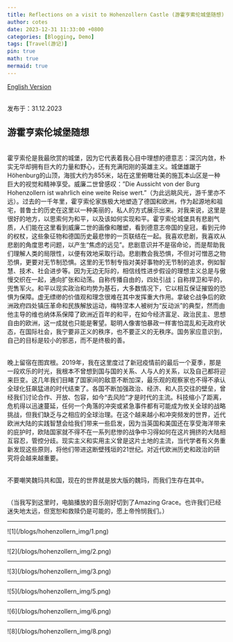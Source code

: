 ```yaml
---
title: Reflections on a visit to Hohenzollern Castle (游霍亨索伦城堡随想)
author: cotes
date: 2023-12-31 11:33:00 +0800
categories: [Blogging, Demo]
tags: [Travel(游记)]
pin: true
math: true
mermaid: true
---
```


[English Version](/blogs/hohenzollern_en)

<br>发布于：31.12.2023

## 游霍亨索伦城堡随想

<br>霍亨索伦是我最欣赏的城堡，因为它代表着我心目中理想的德意志：深沉内敛，朴实无华却拥有巨大的力量和野心，还有充满阳刚的英雄主义。城堡雄踞于Höhenburg的山顶，海拔大约为855米，站在这里俯瞰壮美的施瓦本山区是一种巨大的视觉和精神享受。威廉二世曾感叹：”Die Aussicht von der Burg Hohenzollern ist wahrlich eine weite Reise wert.”（为此远眺风光，游千里亦不远）。过去的一千年里，霍亨索伦家族极大地塑造了德国和欧洲，作为起源地和祖宅，普鲁士的历史在这里以一种美丽的，私人的方式展示出来。对我来说，这里是很好的地方，以思索何为和平，以及该如何实现和平。霍亨索伦城堡具有悲剧气质，人们能在这里看到威廉二世的画像和雕塑，看到德意志帝国的皇冠，看到元帅的权杖，这些象征物和德国历史最悲惨的一页联结在一起。我喜欢悲剧，我喜欢从悲剧的角度思考问题，以产生“焦虑的远见”。悲剧意识并不是宿命论，而是帮助我们理解人类的局限性，以便有效地采取行动。悲剧教会我恐惧，不但对可憎恶之物恐惧，更要对无节制恐惧。这里的无节制专指对美好事物的无节制的追求，例如智慧、技术、社会进步等。因为无边无际的，相信线性进步假设的理想主义总是与傲慢交织在一起，通向扩张和动荡。自称传播自由的，四处引战；自称捍卫和平的，兜售军火。和平以现实政治和均势为基石，大多数情况下，它以相互保证摧毁的恐惧为保障。虚无缥缈的价值观和理念很难在其中发挥重大作用。拿破仑战争后的欧洲政府四处镇压革命和民族解放运动，梅特涅本人被树为“反动派”的典型，然而由他主导的维也纳体系保障了欧洲近百年的和平，在如今经济富足、政治民主、思想自由的欧洲，这一成就也只能是奢望。聪明人像害怕暴政一样害怕混乱和无政府状态，在国际社会，我宁要非正义的秩序，也不要正义的无秩序。国务家应意识到，自己的目标是较小的邪恶，而不是终极的善。

<br>晚上留宿在图宾根。2019年，我在这里度过了新冠疫情前的最后一个夏季，那是一段欢乐的时光，我根本不曾想到国与国的关系、人与人的关系，以及自己都将迎来巨变。这几年我们目睹了国家间的敌意不断加深，最乐观的观察家也不得不承认全球化狂飙猛进的时代结束了。各国不断加强政治、经济、和人员交往的壁垒，曾经我们讨论合作、开放、包容，如今“去风险”才是时代的主流。科技缩小了距离，危机得以迅速蔓延，任何一个角落的冲突或紧急事件都有可能成为攸关全球的战略挑战，但我们缺乏与之相应的全球治理。在这个越来越小和冲突频发的世界，近代欧洲大陆的实践智慧会给我们带来一些启发，因为当英国和美国还在享受海洋带来的庇护时，欧陆国家就不得不在一系列悲惨的战争中习得如何在这片拥挤的大陆相互容忍，管控分歧。现实主义和实用主义曾是这片土地的主流，当代学者有义务重新发现这些原则，将他们带进这断壁残垣的21世纪。对近代欧洲历史和政治的研究将会越来越重要。

<br>不要嘲笑魏玛共和国，现在的世界就是放大版的魏玛，而我们生存在其中。

<br>（当我写到这里时，电脑播放的音乐刚好切到了Amazing Grace。也许我们已经迷失地太远，但宽恕和救赎仍是可能的，愿上帝怜悯我们。）

<hr>
![1](/blogs/hohenzollern_img/1.png)
<hr>
![2](/blogs/hohenzollern_img/2.png)
<hr>
![3](/blogs/hohenzollern_img/3.png)
<hr>
![5](/blogs/hohenzollern_img/5.png)
<hr>
![6](/blogs/hohenzollern_img/6.png)
<hr>
![8](/blogs/hohenzollern_img/8.png)

